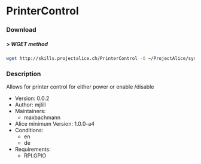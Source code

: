 #  PrinterControl

### Download

##### > WGET method
```bash
wget http://skills.projectalice.ch/PrinterControl -O ~/ProjectAlice/system/skillInstallTickets/PrinterControl.install
```

### Description
Allows for printer control for either power or enable /disable

- Version: 0.0.2
- Author: mjlill
- Maintainers:
  - maxbachmann
- Alice minimum Version: 1.0.0-a4
- Conditions:
  - en
  - de
- Requirements:
  - RPI.GPIO
